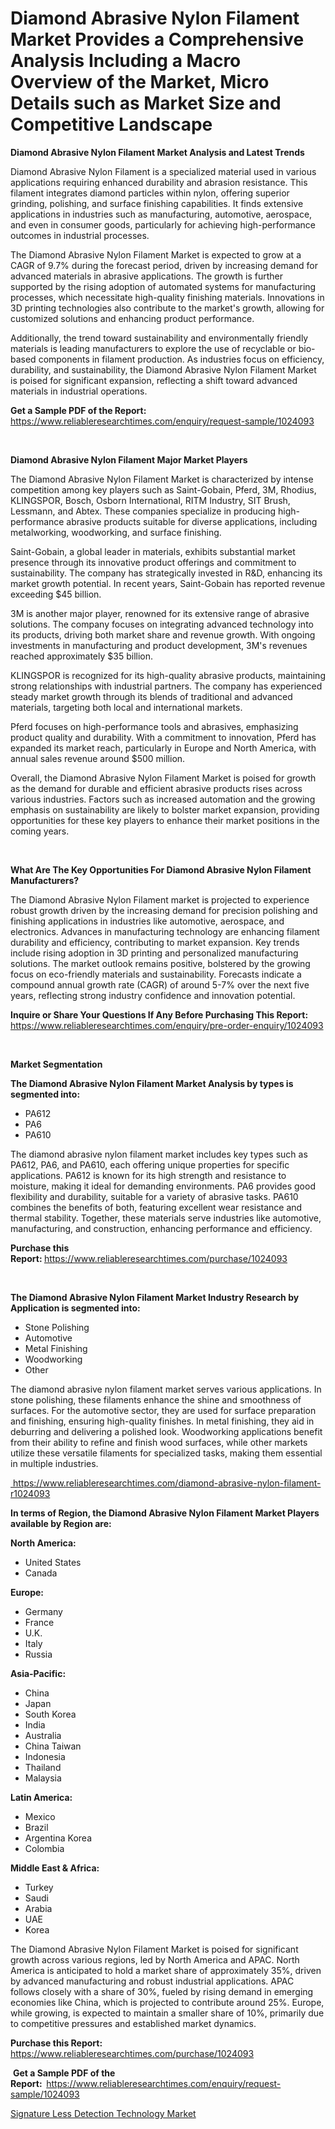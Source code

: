 <p><h1>Diamond Abrasive Nylon Filament Market Provides a Comprehensive Analysis Including a Macro Overview of the Market, Micro Details such as Market Size and Competitive Landscape</h1></p><p><strong>Diamond Abrasive Nylon Filament Market Analysis and Latest Trends</strong></p>
<p><p>Diamond Abrasive Nylon Filament is a specialized material used in various applications requiring enhanced durability and abrasion resistance. This filament integrates diamond particles within nylon, offering superior grinding, polishing, and surface finishing capabilities. It finds extensive applications in industries such as manufacturing, automotive, aerospace, and even in consumer goods, particularly for achieving high-performance outcomes in industrial processes.</p><p>The Diamond Abrasive Nylon Filament Market is expected to grow at a CAGR of 9.7% during the forecast period, driven by increasing demand for advanced materials in abrasive applications. The growth is further supported by the rising adoption of automated systems for manufacturing processes, which necessitate high-quality finishing materials. Innovations in 3D printing technologies also contribute to the market's growth, allowing for customized solutions and enhancing product performance. </p><p>Additionally, the trend toward sustainability and environmentally friendly materials is leading manufacturers to explore the use of recyclable or bio-based components in filament production. As industries focus on efficiency, durability, and sustainability, the Diamond Abrasive Nylon Filament Market is poised for significant expansion, reflecting a shift toward advanced materials in industrial operations.</p></p>
<p><strong>Get a Sample PDF of the Report:&nbsp;</strong> <a href="https://www.reliableresearchtimes.com/enquiry/request-sample/1024093?utm_campaign=3317&utm_medium=2&utm_source=Github&utm_content=ia&utm_term=07032025&utm_id=diamond-abrasive-nylon-filament">https://www.reliableresearchtimes.com/enquiry/request-sample/1024093</a></p>
<p>&nbsp;</p>
<p><strong>Diamond Abrasive Nylon Filament Major Market Players</strong></p>
<p><p>The Diamond Abrasive Nylon Filament Market is characterized by intense competition among key players such as Saint-Gobain, Pferd, 3M, Rhodius, KLINGSPOR, Bosch, Osborn International, RITM Industry, SIT Brush, Lessmann, and Abtex. These companies specialize in producing high-performance abrasive products suitable for diverse applications, including metalworking, woodworking, and surface finishing.</p><p>Saint-Gobain, a global leader in materials, exhibits substantial market presence through its innovative product offerings and commitment to sustainability. The company has strategically invested in R&D, enhancing its market growth potential. In recent years, Saint-Gobain has reported revenue exceeding $45 billion.</p><p>3M is another major player, renowned for its extensive range of abrasive solutions. The company focuses on integrating advanced technology into its products, driving both market share and revenue growth. With ongoing investments in manufacturing and product development, 3M's revenues reached approximately $35 billion.</p><p>KLINGSPOR is recognized for its high-quality abrasive products, maintaining strong relationships with industrial partners. The company has experienced steady market growth through its blends of traditional and advanced materials, targeting both local and international markets.</p><p>Pferd focuses on high-performance tools and abrasives, emphasizing product quality and durability. With a commitment to innovation, Pferd has expanded its market reach, particularly in Europe and North America, with annual sales revenue around $500 million.</p><p>Overall, the Diamond Abrasive Nylon Filament Market is poised for growth as the demand for durable and efficient abrasive products rises across various industries. Factors such as increased automation and the growing emphasis on sustainability are likely to bolster market expansion, providing opportunities for these key players to enhance their market positions in the coming years.</p></p>
<p>&nbsp;</p>
<p><strong>What Are The Key Opportunities For Diamond Abrasive Nylon Filament Manufacturers?</strong></p>
<p><p>The Diamond Abrasive Nylon Filament market is projected to experience robust growth driven by the increasing demand for precision polishing and finishing applications in industries like automotive, aerospace, and electronics. Advances in manufacturing technology are enhancing filament durability and efficiency, contributing to market expansion. Key trends include rising adoption in 3D printing and personalized manufacturing solutions. The market outlook remains positive, bolstered by the growing focus on eco-friendly materials and sustainability. Forecasts indicate a compound annual growth rate (CAGR) of around 5-7% over the next five years, reflecting strong industry confidence and innovation potential.</p></p>
<p><strong>Inquire or Share Your Questions If Any Before Purchasing This Report:</strong> <a href="https://www.reliableresearchtimes.com/enquiry/pre-order-enquiry/1024093?utm_campaign=3317&utm_medium=2&utm_source=Github&utm_content=ia&utm_term=07032025&utm_id=diamond-abrasive-nylon-filament">https://www.reliableresearchtimes.com/enquiry/pre-order-enquiry/1024093</a></p>
<p>&nbsp;</p>
<p><strong>Market Segmentation</strong></p>
<p><strong>The Diamond Abrasive Nylon Filament Market Analysis by types is segmented into:</strong></p>
<p><ul><li>PA612</li><li>PA6</li><li>PA610</li></ul></p>
<p><p>The diamond abrasive nylon filament market includes key types such as PA612, PA6, and PA610, each offering unique properties for specific applications. PA612 is known for its high strength and resistance to moisture, making it ideal for demanding environments. PA6 provides good flexibility and durability, suitable for a variety of abrasive tasks. PA610 combines the benefits of both, featuring excellent wear resistance and thermal stability. Together, these materials serve industries like automotive, manufacturing, and construction, enhancing performance and efficiency.</p></p>
<p><strong>Purchase this Report:&nbsp;</strong><a href="https://www.reliableresearchtimes.com/purchase/1024093?utm_campaign=3317&utm_medium=2&utm_source=Github&utm_content=ia&utm_term=07032025&utm_id=diamond-abrasive-nylon-filament">https://www.reliableresearchtimes.com/purchase/1024093</a></p>
<p>&nbsp;</p>
<p><strong>The Diamond Abrasive Nylon Filament Market Industry Research by Application is segmented into:</strong></p>
<p><ul><li>Stone Polishing</li><li>Automotive</li><li>Metal Finishing</li><li>Woodworking</li><li>Other</li></ul></p>
<p><p>The diamond abrasive nylon filament market serves various applications. In stone polishing, these filaments enhance the shine and smoothness of surfaces. For the automotive sector, they are used for surface preparation and finishing, ensuring high-quality finishes. In metal finishing, they aid in deburring and delivering a polished look. Woodworking applications benefit from their ability to refine and finish wood surfaces, while other markets utilize these versatile filaments for specialized tasks, making them essential in multiple industries.</p></p>
<p><a href="https://www.reliableresearchtimes.com/diamond-abrasive-nylon-filament-r1024093?utm_campaign=3317&utm_medium=2&utm_source=Github&utm_content=ia&utm_term=07032025&utm_id=diamond-abrasive-nylon-filament">&nbsp;https://www.reliableresearchtimes.com/diamond-abrasive-nylon-filament-r1024093</a></p>
<p><strong>In terms of Region, the Diamond Abrasive Nylon Filament Market Players available by Region are:</strong></p>
<p>
    <p> <strong> North America: </strong>
        <ul>
            <li>United States</li>
            <li>Canada</li>
        </ul>
        </p> 
    <p> <strong> Europe: </strong>
        <ul>
            <li>Germany</li>
            <li>France</li>
            <li>U.K.</li>
            <li>Italy</li>
            <li>Russia</li>
        </ul>
        </p> 
    <p> <strong> Asia-Pacific: </strong>
        <ul>
            <li>China</li>
            <li>Japan</li>
            <li>South Korea</li>
            <li>India</li>
            <li>Australia</li>
            <li>China Taiwan</li>
            <li>Indonesia</li>
            <li>Thailand</li>
            <li>Malaysia</li>
        </ul>
        </p> 
    <p> <strong> Latin America: </strong>
        <ul>
            <li>Mexico</li>
            <li>Brazil</li>
            <li>Argentina Korea</li>
            <li>Colombia</li>
        </ul>
        </p> 
    <p> <strong> Middle East & Africa: </strong>
        <ul>
            <li>Turkey</li>
            <li>Saudi</li>
            <li>Arabia</li>
            <li>UAE</li>
            <li>Korea</li>
        </ul>
    </p>
    </p>
<p><p>The Diamond Abrasive Nylon Filament Market is poised for significant growth across various regions, led by North America and APAC. North America is anticipated to hold a market share of approximately 35%, driven by advanced manufacturing and robust industrial applications. APAC follows closely with a share of 30%, fueled by rising demand in emerging economies like China, which is projected to contribute around 25%. Europe, while growing, is expected to maintain a smaller share of 10%, primarily due to competitive pressures and established market dynamics.</p></p>
<p><strong>Purchase this Report: </strong><a href="https://www.reliableresearchtimes.com/purchase/1024093?utm_campaign=3317&utm_medium=2&utm_source=Github&utm_content=ia&utm_term=07032025&utm_id=diamond-abrasive-nylon-filament">https://www.reliableresearchtimes.com/purchase/1024093</a></p>
<p>&nbsp;<strong>Get a Sample PDF of the Report:&nbsp;&nbsp;</strong><a href="https://www.reliableresearchtimes.com/enquiry/request-sample/1024093?utm_campaign=3317&utm_medium=2&utm_source=Github&utm_content=ia&utm_term=07032025&utm_id=diamond-abrasive-nylon-filament">https://www.reliableresearchtimes.com/enquiry/request-sample/1024093</a></p>
<p><strong></strong></p>
<p><p><a href="https://github.com/porstheftyux/Market-Research-Report-List-1/blob/main/signature-less-detection-technology-market.md?utm_campaign=3317&utm_medium=2&utm_source=Github&utm_content=ia&utm_term=07032025&utm_id=diamond-abrasive-nylon-filament">Signature Less Detection Technology Market</a></p></p>